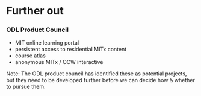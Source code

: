 <br />

# Further out
### ODL Product Council

* MIT online learning portal
* persistent access to residential MITx content
* course atlas
* anonymous MITx / OCW interactive

Note: The ODL product council has identified these as potential projects, but 
they need to be developed further before we can decide how & whether to pursue 
them. 
